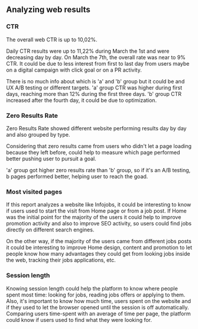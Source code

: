 ## Analyzing web results

### CTR
The overall web CTR is up to 10,02%. 

Daily CTR results were up to 11,22% during March the 1st and were decreasing day by day. On March the 7th, the overall rate was near to 9% CTR. It could be due to less interest from first to last day from users maybe on a digital campaign with click goal or on a PR activity.

There is no much info about which is 'a' and 'b' group but it could be and UX A/B testing or different targets. 'a' group CTR was higher during first days, reaching more than 12% during the first three days. 'b' group CTR increased after the fourth day, it could be due to optimization. 

### Zero Results Rate

Zero Results Rate showed different website performing results day by day and also grouped by type. 

Considering that zero results came from users who didn't let a page loading because they left before, could help to measure which page performed better pushing user to pursuit a goal.

'a' group got higher zero results rate than 'b' group, so if it's an A/B testing, b pages performed better, helping user to reach the goad. 

### Most visited pages

If this report analyzes a website like Infojobs, it could be interesting to know if users used to start the visit from Home page or from a job post. If Home was the initial point for the majority of the users it could help to improve promotion activity and also to improve SEO activity, so users could find jobs directly on different search engines. 

On the other way, if the majority of the users came from different jobs posts it could be interesting to improve Home design, content and promotion to let people know how many advantages they could get from looking jobs inside the web, tracking their jobs applications, etc.

### Session length

Knowing session length could help the platform to know where people spent most time: looking for jobs, reading jobs offers or applying to them. Also, it's important to know how much time, users spent on the website and if they used to let the browser opened until the session is off automatically. Comparing users time-spent with an average of time per page, the platform could know if users used to find what they were looking for. 